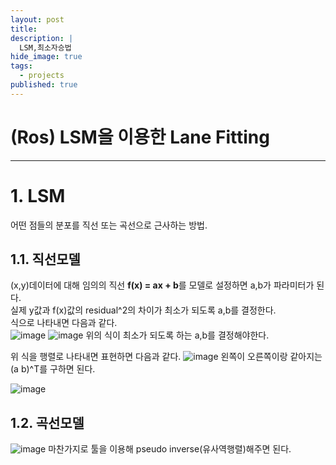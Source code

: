```yaml
---
layout: post
title: 
description: |
  LSM,최소자승법
hide_image: true
tags:
  - projects
published: true
---
```


# (Ros) LSM을 이용한 Lane Fitting
* * *

# 1. LSM
어떤 점들의 분포를 직선 또는 곡선으로 근사하는 방법.

## 1.1. 직선모델
(x,y)데이터에 대해 임의의 직선 **f(x) = ax + b**를 모델로 설정하면 a,b가 파라미터가 된다.   
실제 y값과 f(x)값의 residual^2의 차이가 최소가 되도록 a,b를 결정한다.   
식으로 나타내면 다음과 같다.   
![image](https://user-images.githubusercontent.com/69246778/170639400-e4532bd2-5672-4fe4-a285-8f54e8ec602d.png)
![image](https://user-images.githubusercontent.com/69246778/170639418-56b469aa-af2a-4aae-a84d-495276fb1043.png)
위의 식이 최소가 되도록 하는 a,b를 결정해야한다.   
   
위 식을 행렬로 나타내면 표현하면 다음과 같다. 
![image](https://user-images.githubusercontent.com/69246778/170641246-5d59ef73-9f2f-4733-9bf5-faf682b82d47.png)
왼쪽이 오른쪽이랑 같아지는 (a b)^T를 구하면 된다.
   
![image](https://user-images.githubusercontent.com/69246778/170641514-977a0334-666c-43d0-b0d3-9e029949b862.png)

## 1.2. 곡선모델
![image](https://user-images.githubusercontent.com/69246778/170641626-dddaa18b-7601-4b0a-be98-dfeccd00a064.png)
마찬가지로 툴을 이용해 pseudo inverse(유사역행렬)해주면 된다.
